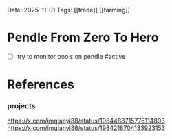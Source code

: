 Date: 2025-11-01
Tags: [[trade]] [[farming]]

# Pendle From Zero To Hero

- [ ] try to monitor pools on pendle #active 


# References
### projects
https://x.com/imqianyi88/status/1984488715776114893
https://x.com/imqianyi88/status/1984218704133923153